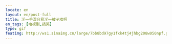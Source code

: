 ```yaml
---
locate: en
layout: en/post-full
title: 淫一手湿容易淫一被子难啊
en_tags: [电视剧,搞笑]
type: gif
featimg: http://ws1.sinaimg.cn/large/7bb8bd97gy1fxk4tj4jhbg208w050npf.gif
---
```

